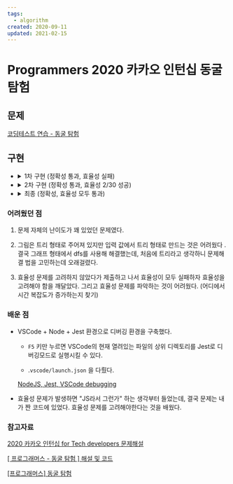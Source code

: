 ```yaml
---
tags:
  - algorithm
created: 2020-09-11
updated: 2021-02-15
---
```


# Programmers 2020 카카오 인턴십 동굴 탐험

## 문제

[코딩테스트 연습 - 동굴 탐험](https://programmers.co.kr/learn/courses/30/lessons/67260?language=javascript)

## 구현

- <details><summary>1차 구현 (정확성 통과, 효율성 실패)</summary>

  ```javascript
  function solution(n, path, order) {
  	const nodes = Array.from({length: n}, () => new Node([], 0, false));
  	const start = nodes[0];
  	const locks = [];

  	for (const p of path) {
  		nodes[p[0]].edges.push(p[1]);
  		nodes[p[1]].edges.push(p[0]);
  	}

  	for (const o of order) {
  		nodes[o[1]].prior = o[0];
  	}

  	if (start.prior !== 0) {
  		return false;
  	}

  	start.visited = true;
  	start.edges.forEach((edgeNum) => visit(edgeNum, nodes, locks));

  	if (nodes.some((node) => node.visited === false)) {
  		return false;
  	} else {
  		return true;
  	}
  }

  function visit(nodeNum, nodes, locks) {
  	const current = nodes[nodeNum];
  	const priorNode = nodes[current.prior];

  	if (current.visited === true) {
  		return;
  	}

  	if (priorNode.visited === false) {
  		locks.push(nodeNum);
  		return;
  	}

  	current.visited = true;
  	const openNum = locks.find((lockNum) => nodes[lockNum].prior === nodeNum);
  	if (openNum) {
  		visit(openNum, nodes, locks);
  	}

  	current.edges.forEach((edge) => visit(edge, nodes, locks));
  }

  class Node {
  	constructor(edges, prior, visited) {
  		this.edges = edges;
  		this.prior = prior;
  		this.visited = visited;
  	}
  }
  ```

  - 효율성 실패의 원인이 시간 초과도 있었지만 런타임 에러도 있었음. → 재귀 호출로 인한 stack overflow로 판단

  </details>

- <details><summary>2차 구현 (정확성 통과, 효율성 2/30 성공)</summary>

  ```javascript
  function solution(n, path, order) {
  	const nodes = Array.from({length: n}, () => new Node([], 0, false));
  	const start = nodes[0];
  	const stack = [];
  	const locks = [];

  	for (const p of path) {
  		nodes[p[0]].edges.push(p[1]);
  		nodes[p[1]].edges.push(p[0]);
  	}

  	for (const o of order) {
  		nodes[o[1]].prior = o[0];
  	}

  	if (start.prior !== 0) {
  		return false;
  	}

  	start.visited = true;
  	start.edges.forEach((edge) => stack.push(edge));

  	while (stack.length !== 0) {
  		const nodeNum = stack.pop();
  		const availables = visit(nodeNum, nodes, locks);
  		availables.forEach((availNum) => stack.push(availNum));
  	}

  	if (nodes.some((node) => node.visited === false)) {
  		return false;
  	} else {
  		return true;
  	}
  }

  function visit(nodeNum, nodes, locks) {
  	const current = nodes[nodeNum];
  	const priorNode = nodes[current.prior];

  	if (current.visited === true) {
  		return [];
  	}

  	if (priorNode.visited === false) {
  		locks.push(nodeNum);
  		return [];
  	}

  	current.visited = true;

  	const openNum = locks.find((lockNum) => nodes[lockNum].prior === nodeNum);
  	if (openNum) {
  		return [...current.edges, openNum];
  	}
  	return [...current.edges];
  }

  class Node {
  	constructor(edges, prior, visited) {
  		this.edges = edges;
  		this.prior = prior;
  		this.visited = visited;
  	}
  }
  ```

  - visit 함수를 재귀호출하지 않고, 방문할 노드 목록을 stack으로 관리한 뒤 visit 함수에서는 방문할 노드 리스트를 리턴하게끔 수정함.

  - 효율성 테스트의 2개 테스트 케이스에 대해서만 통과했는데, 나머지는 모두 시간초과로 인한 에러였음.

  </details>

- <details><summary>최종 (정확성, 효율성 모두 통과)</summary>

  ```javascript
  function solution(n, path, order) {
  	const nodes = Array.from({length: n}, () => new Node([], 0, false, 0));
  	const start = nodes[0];
  	const stack = [];

  	for (const p of path) {
  		nodes[p[0]].edges.push(p[1]);
  		nodes[p[1]].edges.push(p[0]);
  	}

  	for (const o of order) {
  		nodes[o[1]].prior = o[0];
  	}

  	if (start.prior !== 0) {
  		return false;
  	}

  	start.visited = true;
  	start.edges.forEach((edge) => stack.push(edge));

  	while (stack.length !== 0) {
  		const node = stack.pop();
  		const availables = visit(node, nodes);
  		availables.forEach((availNum) => stack.push(availNum));
  	}

  	if (nodes.some((node) => node.visited === false)) {
  		return false;
  	} else {
  		return true;
  	}
  }

  function visit(node, nodes) {
  	const current = nodes[node];
  	const priorNode = nodes[current.prior];

  	if (current.visited === true) {
  		return [];
  	}

  	if (priorNode.visited === false) {
  		priorNode.next = node;
  		return [];
  	}

  	current.visited = true;

  	if (current.next) {
  		return [...current.edges, current.next];
  	}
  	return [...current.edges];
  }

  class Node {
  	constructor(edges, prior, visited, next) {
  		this.edges = edges;
  		this.prior = prior;
  		this.visited = visited;
  		this.next = next;
  	}
  }
  ```

  - locks 배열에 노드 목록을 담아두고, 이번 방문을 통해 방문할 수 있게 된 노드를배열에서 find 함수로 찾는 과정이 추가적인 시간 복잡도를 발생시켰음 ... (이걸찾는데 꽤나 해멨다.)

  </details>

### 어려웠던 점

1. 문제 자체의 난이도가 꽤 있었던 문제였다.

1. 그림은 트리 형태로 주어져 있지만 입력 값에서 트리 형태로 만드는 것은 어려웠다 . 결국 그래프 형태에서 dfs를 사용해 해결했는데, 처음에 트리라고 생각하니 문제해결 법을 고민하는데 오래걸렸다.

1. 효율성 문제를 고려하지 않았다가 제출하고 나서 효율성이 모두 실패하자 효율성을고려해야 함을 깨달았다. 그리고 효율성 문제를 파악하는 것이 어려웠다. (어디에서 시간 복잡도가 증가하는지 찾기)

### 배운 점

- VSCode + Node + Jest 환경으로 디버깅 환경을 구축했다.

  - `F5` 키만 누르면 VSCode의 현재 열려있는 파일의 상위 디렉토리를 Jest로 디버깅모드로 실행시킬 수 있다.

  - .`vscode/launch.json` 을 다뤘다.

  [NodeJS, Jest, VSCode debugging](https://www.notion.so/00cf8f3ffbaf4a7da77eb52df820e418)

- 효율성 문제가 발생하면 "JS라서 그런가" 하는 생각부터 들었는데, 결국 문제는 내가 짠 코드에 있었다. 효율성 문제를 고려해야한다는 것을 배웠다.

### 참고자료

[2020 카카오 인턴십 for Tech developers 문제해설](https://tech.kakao.com/2020/07/01/2020-internship-test/)

[[ 프로그래머스 - 동굴 탐험 ] 해설 및 코드](https://beginthread.tistory.com/161)

[[프로그래머스] 동굴 탐험](https://medium.com/@haeseok/%ED%94%84%EB%A1%9C%EA%B7%B8%EB%9E%98%EB%A8%B8%EC%8A%A4-%EB%8F%99%EA%B5%B4-%ED%83%90%ED%97%98-a669d62f304d)
